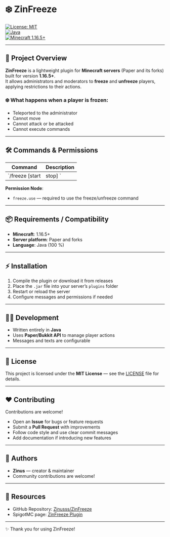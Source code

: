 # ❄️ ZinFreeze

[![License: MIT](https://img.shields.io/badge/License-MIT-blue.svg)](LICENSE)  
[![Java](https://img.shields.io/badge/Made%20with-Java-red.svg)](https://www.java.com)  
[![Minecraft 1.16.5+](https://img.shields.io/badge/Minecraft-1.16.5%2B-brightgreen.svg)](https://www.minecraft.net)  

---

## 🚀 Project Overview

**ZinFreeze** is a lightweight plugin for **Minecraft servers** (Paper and its forks) built for version **1.16.5+**.  
It allows administrators and moderators to **freeze** and **unfreeze** players, applying restrictions to their actions.

### ❄️ What happens when a player is frozen:

- Teleported to the administrator  
- Cannot move  
- Cannot attack or be attacked  
- Cannot execute commands  

---

## 🛠️ Commands & Permissions

| Command | Description |
|---|---|
|`/freeze [start | stop] <player>` | Freeze or unfreeze a player |

**Permission Node**:  
- `freeze.use` — required to use the freeze/unfreeze command  

---

## 📦 Requirements / Compatibility

- **Minecraft**: 1.16.5+  
- **Server platform**: Paper and forks  
- **Language**: Java (100 %)  

---

## ⚡ Installation

1. Compile the plugin or download it from releases  
2. Place the `.jar` file into your server’s `plugins` folder  
3. Restart or reload the server  
4. Configure messages and permissions if needed  

---

## 🧑‍💻 Development

- Written entirely in **Java**  
- Uses **Paper/Bukkit API** to manage player actions  
- Messages and texts are configurable  

---

## 📜 License

This project is licensed under the **MIT License** — see the [LICENSE](LICENSE) file for details.  

---

## ❤️ Contributing

Contributions are welcome!  

- Open an **Issue** for bugs or feature requests  
- Submit a **Pull Request** with improvements  
- Follow code style and use clear commit messages  
- Add documentation if introducing new features  

---

## 👥 Authors

- **Zinus** — creator & maintainer  
- Community contributions are welcome!  

---

## 📎 Resources

- GitHub Repository: [Zinusss/ZinFreeze](https://github.com/Zinusss/ZinFreeze)  
- SpigotMC page: [ZinFreeze Plugin](https://www.spigotmc.org/resources/zinfreeze.125062/)  

---

✨ Thank you for using ZinFreeze!